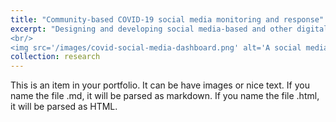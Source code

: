 ```yaml
---
title: "Community-based COVID-19 social media monitoring and response"
excerpt: "Designing and developing social media-based and other digital tools to support partners in Black and Latinx communities in Georgia in addressing COVID-19 vaccine hesitancy and misinformation
<br/>
<img src='/images/covid-social-media-dashboard.png' alt='A social media dashboard with COVID-19 related content' width='500'>"
collection: research
---
```


This is an item in your portfolio. It can be have images or nice text. If you name the file .md, it will be parsed as markdown. If you name the file .html, it will be parsed as HTML. 
